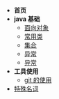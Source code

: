 - **首页**
- **java 基础**
  - [面向对象](content/OOP.md)
  - [常用类](content/CommonClasses.md)
  - [集合](content/Collection.md)
  - [异常](content/Throwable.md)
  - [异常](content/NetworkProgramme.md)
- **工具使用**
  - [git 的使用](content/git.md)
- [特殊名词](content/SpecialWord.md)
